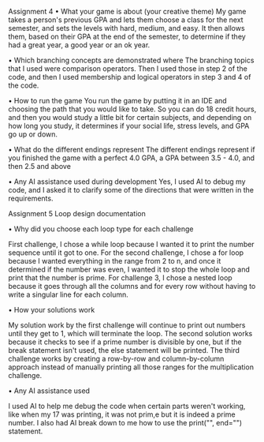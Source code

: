 Assignment 4 
•	What your game is about (your creative theme)
My game takes a person's previous GPA and lets them choose a class for the next semester, and sets the levels with hard, medium, and easy. It then allows them, based on their GPA at the end of the semester, to determine if they had a great year, a good year or an ok year. 

•	Which branching concepts are demonstrated where
The branching topics that I used were comparison operators. Then I used those in step 2 of the code, and then I used membership and logical operators in step 3 and 4 of the code.

•	How to run the game
You run the game by putting it in an IDE and choosing the path that you would like to take. So you can do 18 credit hours, and then you would study a little bit for certain subjects, and depending on how long you study, it determines if your social life, stress levels, and GPA go up or down.

•	What do the different endings represent
The different endings represent if you finished the game with a perfect 4.0 GPA, a GPA between 3.5 - 4.0, and then 2.5 and above

•	Any AI assistance used during development
Yes, I used AI to debug my code, and I asked it to clarify some of the directions that were written in the requirements. 

Assignment 5 Loop design documentation

•	Why did you choose each loop type for each challenge

First challenge, I chose a while loop because I wanted it to print the number sequence until it got to one. For the second challenge, I chose a for loop because I wanted everything in the range from 2 to n, and once it determined if the number was even, I wanted it to stop the whole loop and print that the number is prime. For challenge 3, I chose a nested loop because it goes through all the columns and for every row without having to write a singular line for each column. 

•	How your solutions work

My solution work by the first challenge will continue to print out numbers until they get to 1, which will terminate the loop. The second solution works because it checks to see if a prime number is divisible by one, but if the break statement isn't used, the else statement will be printed. The third challenge works by creating a row-by-row and column-by-column approach instead of manually printing all those ranges for the multiplication challenge.  

•	Any AI assistance used

I used AI to help me debug the code when certain parts weren't working, like when my 17 was printing, it was not prim,e but it is indeed a prime number. I also had AI break down to me how to use the print("", end="") statement. 


